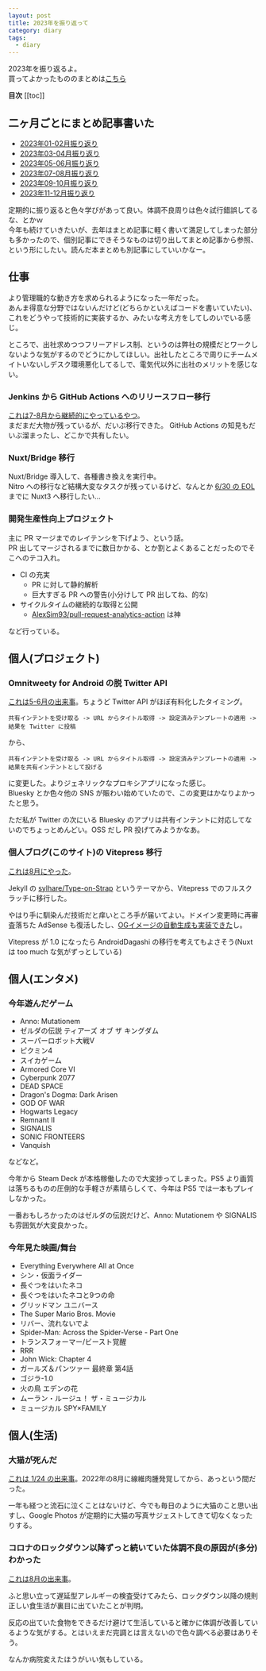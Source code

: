 ```yaml
---
layout: post
title: 2023年を振り返って
category: diary
tags:
  - diary
---
```


2023年を振り返るよ。  
買ってよかったもののまとめは[こちら](/2023/12/24/bestbuy2023/)

**目次**
[[toc]]

## 二ヶ月ごとにまとめ記事書いた

- [2023年01-02月振り返り](/2023/03/10/1to2-wrapup/)
- [2023年03-04月振り返り](/2023/05/03/3to4-wrapup/)
- [2023年05-06月振り返り](/2023/07/15/5to6-wrapup/)
- [2023年07-08月振り返り](/2023/08/27/7to8-wrapup/)
- [2023年09-10月振り返り](/2023/11/07/9to10-wrapup/)
- [2023年11-12月振り返り](/2023/12/28/11to12-wrapup/)

定期的に振り返ると色々学びがあって良い。体調不良周りは色々試行錯誤してるな、とかｗ  
今年も続けていきたいが、去年はまとめ記事に軽く書いて満足してしまった部分も多かったので、個別記事にできそうなものは切り出してまとめ記事から参照、という形にしたい。読んだ本まとめも別記事にしていいかなー。

## 仕事

より管理職的な動き方を求められるようになった一年だった。  
あんま得意な分野ではないんだけど(どちらかといえばコードを書いていたい)、これをどうやって技術的に実装するか、みたいな考え方をしてしのいでいる感じ。

ところで、出社求めつつフリーアドレス制、というのは弊社の規模だとワークしないような気がするのでどうにかしてほしい。出社したところで周りにチームメイトいないしデスク環境悪化してるしで、電気代以外に出社のメリットを感じない。

### Jenkins から GitHub Actions へのリリースフロー移行

[これは7-8月から継続的にやっているやつ](/2023/08/27/7to8-wrapup/)。  
まだまだ大物が残っているが、だいぶ移行できた。 GitHub Actions の知見もだいぶ溜まったし、どこかで共有したい。

### Nuxt/Bridge 移行

Nuxt/Bridge 導入して、各種書き換えを実行中。  
Nitro への移行など結構大変なタスクが残っているけど、なんとか [6/30 の EOL](https://v2.nuxt.com/ja/lts/) までに Nuxt3 へ移行したい…

### 開発生産性向上プロジェクト

主に PR マージまでのレイテンシを下げよう、という話。  
PR 出してマージされるまでに数日かかる、とか割とよくあることだったのでそこへのテコ入れ。

- CI の充実
  - PR に対して静的解析
  - 巨大すぎる PR への警告(小分けして PR 出してね、的な)
- サイクルタイムの継続的な取得と公開
  - [AlexSim93/pull-request-analytics-action](https://github.com/AlexSim93/pull-request-analytics-action) は神

など行っている。

## 個人(プロジェクト)

### Omnitweety for Android の脱 Twitter API

[これは5-6月の出来事](/2023/07/15/5to6-wrapup/#omnitweety-for-android-のリニューアル)。ちょうど Twitter API がほぼ有料化したタイミング。   

```
共有インテントを受け取る -> URL からタイトル取得 -> 設定済みテンプレートの適用 -> 結果を Twitter に投稿
```

から、

```
共有インテントを受け取る -> URL からタイトル取得 -> 設定済みテンプレートの適用 -> 結果を共有インテントとして投げる
```

に変更した。よりジェネリックなプロキシアプリになった感じ。  
Bluesky とか色々他の SNS が賑わい始めていたので、この変更はかなりよかったと思う。

ただ私が Twitter の次にいる Bluesky のアプリは共有インテントに対応してないのでちょっとめんどい。OSS だし PR 投げてみようかなあ。

### 個人ブログ(このサイト)の Vitepress 移行

[これは8月にやった](/2023/08/20/renewed-blog-vitepress/)。

Jekyll の [sylhare/Type-on-Strap](https://github.com/sylhare/Type-on-Strap) というテーマから、Vitepress でのフルスクラッチに移行した。

やはり手に馴染んだ技術だと痒いところ手が届いてよい。ドメイン変更時に再審査落ちた AdSense も復活したし、[OGイメージの自動生成も実装できた](/2023/08/26/vitepress-ogp/)し。

Vitepress が 1.0 になったら AndroidDagashi の移行を考えてもよさそう(Nuxt は too much な気がずっとしている)

## 個人(エンタメ)

### 今年遊んだゲーム

- Anno: Mutationem
- ゼルダの伝説 ティアーズ オブ ザ キングダム
- スーパーロボット大戦V
- ピクミン4
- スイカゲーム
- Armored Core VI
- Cyberpunk 2077
- DEAD SPACE
- Dragon's Dogma: Dark Arisen
- GOD OF WAR
- Hogwarts Legacy
- Remnant II
- SIGNALIS
- SONIC FRONTEERS
- Vanquish

などなど。

今年から Steam Deck が本格稼働したので大変捗ってしまった。PS5 より画質は落ちるものの圧倒的な手軽さが素晴らしくて、今年は PS5 では一本もプレイしなかった。

一番おもしろかったのはゼルダの伝説だけど、Anno: Mutationem や SIGNALIS も雰囲気が大変良かった。

### 今年見た映画/舞台

- Everything Everywhere All at Once
- シン・仮面ライダー
- 長ぐつをはいたネコ
- 長ぐつをはいたネコと9つの命
- グリッドマン ユニバース
- The Super Mario Bros. Movie
- リバー、流れないでよ
- Spider-Man: Across the Spider-Verse - Part One
- トランスフォーマー/ビースト覚醒
- RRR
- John Wick: Chapter 4
- ガールズ＆パンツァー 最終章 第4話
- ゴジラ-1.0
- 火の鳥 エデンの花
- ムーラン・ルージュ！ ザ・ミュージカル
- ミュージカル SPY×FAMILY


## 個人(生活)

### 大猫が死んだ

[これは 1/24 の出来事](/2023/03/10/1to2-wrapup/#猫が死んだ)。2022年の8月に線維肉腫発覚してから、あっという間だった。

一年も経つと流石に泣くことはないけど、今でも毎日のように大猫のこと思い出すし、Google Photos が定期的に大猫の写真サジェストしてきて切なくなったりする。

### コロナのロックダウン以降ずっと続いていた体調不良の原因が(多分)わかった

[これは8月の出来事](/2023/08/27/7to8-wrapup/#遅延型アレルギーいろいろ出てた)。

ふと思い立って遅延型アレルギーの検査受けてみたら、ロックダウン以降の規則正しい食生活が裏目に出ていたことが判明。

反応の出ていた食物をできるだけ避けて生活していると確かに体調が改善しているような気がする。とはいえまだ完調とは言えないので色々調べる必要はありそう。  

なんか病院変えたほうがいい気もしている。
